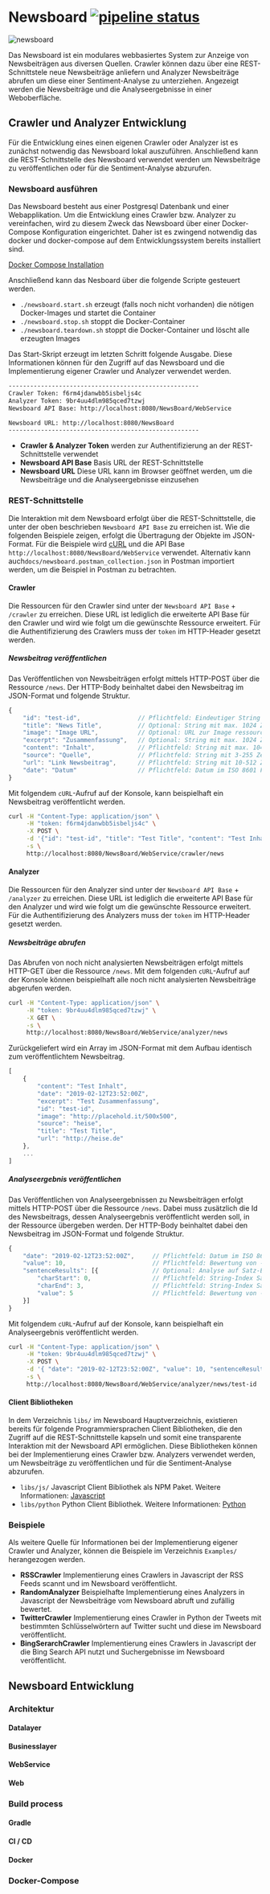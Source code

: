 # Newsboard [![pipeline status](http://git01-ifm-min.ad.fh-bielefeld.de/Forschung/sw-lab/ki-newsboard/2016_10_Modulares_WebNewsboard/badges/master/pipeline.svg)](http://git01-ifm-min.ad.fh-bielefeld.de/Forschung/sw-lab/ki-newsboard/2016_10_Modulares_WebNewsboard/commits/master)

![newsboard](docs/basic.png)

Das Newsboard ist ein modulares webbasiertes System zur Anzeige von Newsbeiträgen aus diversen Quellen. Crawler können dazu über eine REST-Schnittstele neue Newsbeiträge anliefern und Analyzer Newsbeiträge abrufen um diese einer Sentiment-Analyse zu unterziehen. Angezeigt werden die Newsbeiträge und die Analyseergebnisse in einer Weboberfläche.

## Crawler und Analyzer Entwicklung
Für die Entwicklung eines einen eigenen Crawler oder Analyzer ist es zunächst notwendig das Newsboard lokal auszuführen. Anschließend kann die REST-Schnittstelle des Newsboard verwendet werden um Newsbeiträge zu veröffentlichen oder für die Sentiment-Analyse abzurufen.

### Newsboard ausführen
Das Newsboard besteht aus einer Postgresql Datenbank und einer Webapplikation. Um die Entwicklung eines Crawler bzw. Analyzer zu vereinfachen, wird zu diesem Zweck das Newsboard über einer Docker-Compose Konfiguration eingerichtet. Daher ist es zwingend notwendig das docker und docker-compose auf dem Entwicklungssystem bereits installiert sind.

[Docker Compose Installation](https://docs.docker.com/compose/install/)

Anschließend kann das Nesboard über die folgende Scripte gesteuert werden.

* `./newsboard.start.sh` erzeugt (falls noch nicht vorhanden) die nötigen Docker-Images und startet die Container 
* `./newsboard.stop.sh` stoppt die Docker-Container
* `./newsboard.teardown.sh` stoppt die Docker-Container und löscht alle erzeugten Images 

Das Start-Skript erzeugt im letzten Schritt folgende Ausgabe. Diese Informationen können für den Zugriff auf das Newsboard und die Implementierung eigener Crawler und Analyzer verwendet werden.

```bash
-----------------------------------------------------
Crawler Token: f6rm4jdanwbb5isbeljs4c
Analyzer Token: 9br4uu4dlm985qced7tzwj
Newsboard API Base: http://localhost:8080/NewsBoard/WebService

Newsboard URL: http://localhost:8080/NewsBoard
-----------------------------------------------------
```

* **Crawler & Analyzer Token** werden zur Authentifizierung an der REST-Schnittstelle verwendet
* **Newsboard API Base** Basis URL der REST-Schnittstelle
* **Newsboard URL** Diese URL kann im Browser geöffnet werden, um die Newsbeiträge und die Analyseergebnisse einzusehen

### REST-Schnittstelle
Die Interaktion mit dem Newsboard erfolgt über die REST-Schnittstelle, die unter der oben beschrieben `Newsboard API Base` zu erreichen ist. Wie die folgenden Beispiele zeigen, erfolgt die Übertragung der Objekte im JSON-Format.  Für die Beispiele wird [cURL](https://curl.haxx.se) und die API Base `http://localhost:8080/NewsBoard/WebService` verwendet. Alternativ kann auch`docs/newsboard.postman_collection.json` in Postman importiert werden, um die Beispiel in Postman zu betrachten.

#### Crawler
Die Ressourcen für den Crawler sind unter der `Newsboard API Base` + `/crawler` zu erreichen. Diese URL ist lediglich die erweiterte API Base für den Crawler und wird wie folgt um die gewünschte Ressource erweitert. Für die Authentifizierung des Crawlers muss der `token` im HTTP-Header gesetzt werden.

##### Newsbeitrag veröffentlichen
Das Veröffentlichen von Newsbeiträgen erfolgt mittels HTTP-POST über die Ressource `/news`. Der HTTP-Body beinhaltet dabei den Newsbeitrag im JSON-Format und folgende Struktur. 

```javascript
{
    "id": "test-id",                // Pflichtfeld: Eindeutiger String mit 3-255 Zeichen
    "title": "News Title",          // Optional: String mit max. 1024 Zeichen
    "image": "Image URL",           // Optional: URL zur Image ressource
    "excerpt": "Zusammenfassung",   // Optional: String mit max. 1024 Zeichen
    "content": "Inhalt",            // Pflichtfeld: String mit max. 10485760 Zeichen
    "source": "Quelle",             // Pflichtfeld: String mit 3-255 Zeichen
    "url": "Link Newsbeitrag",      // Pflichtfeld: String mit 10-512 Zeichen
    "date": "Datum"                 // Pflichtfeld: Datum im ISO 8601 Format yyyy-mm-ddThh:mm:ssZ 
}
```

Mit folgendem `cURL`-Aufruf auf der Konsole, kann beispielhaft ein Newsbeitrag veröffentlicht werden.

```bash
curl -H "Content-Type: application/json" \
     -H "token: f6rm4jdanwbb5isbeljs4c" \
     -X POST \
     -d '{"id": "test-id", "title": "Test Title", "content": "Test Inhalt", "source": "test", "url": "http://heise.de", "date": "2019-02-12T23:52:00Z" }' \
     -s \
     http://localhost:8080/NewsBoard/WebService/crawler/news
```

#### Analyzer
Die Ressourcen für den Analyzer sind unter der `Newsboard API Base` + `/analyzer` zu erreichen. Diese URL ist lediglich die erweiterte API Base für den Analyzer und wird wie folgt um die gewünschte Ressource erweitert. Für die Authentifizierung des Analyzers muss der `token` im HTTP-Header gesetzt werden.

##### Newsbeiträge abrufen
Das Abrufen von noch nicht analysierten Newsbeiträgen erfolgt mittels HTTP-GET über die Ressource `/news`. Mit dem folgenden `cURL`-Aufruf auf der Konsole können beispielhaft alle noch nicht analysierten Newsbeiträge abgerufen werden.

```bash
curl -H "Content-Type: application/json" \
     -H "token: 9br4uu4dlm985qced7tzwj" \
     -X GET \
     -s \
     http://localhost:8080/NewsBoard/WebService/analyzer/news
```

Zurückgeliefert wird ein Array im JSON-Format mit dem Aufbau identisch zum veröffentlichtem Newsbeitrag.

```javascript
[
    {
        "content": "Test Inhalt",
        "date": "2019-02-12T23:52:00Z",
        "excerpt": "Test Zusammenfassung",
        "id": "test-id",
        "image": "http://placehold.it/500x500",
        "source": "heise",
        "title": "Test Title",
        "url": "http://heise.de"
    },
    ...
]
```

##### Analyseergebnis veröffentlichen
Das Veröffentlichen von Analyseergebnissen zu Newsbeiträgen erfolgt mittels HTTP-POST über die Ressource `/news`. Dabei muss zusätzlich die Id des Newsbeitrags, dessen Analyseergebnis veröffentlicht werden soll, in der Ressource übergeben werden. Der HTTP-Body beinhaltet dabei den Newsbeitrag im JSON-Format und folgende Struktur. 

```javascript
{
    "date": "2019-02-12T23:52:00Z",     // Pflichtfeld: Datum im ISO 8601 Format yyyy-mm-ddThh:mm:ssZ 
    "value": 10,                        // Pflichtfeld: Bewertung von -100 bis +100
    "sentenceResults": [{               // Optional: Analyse auf Satz-Ebene
    	"charStart": 0,                 // Pflichtfeld: String-Index Satz Start
    	"charEnd": 3,                   // Pflichtfeld: String-Index Satz Ende
    	"value": 5                      // Pflichtfeld: Bewertung von -100 bis +100
    }]
}
```

Mit folgendem `cURL`-Aufruf auf der Konsole, kann beispielhaft ein Analyseergebnis veröffentlicht werden.

```bash
curl -H "Content-Type: application/json" \
     -H "token: 9br4uu4dlm985qced7tzwj" \
     -X POST \
     -d '{ "date": "2019-02-12T23:52:00Z", "value": 10, "sentenceResults": [{ "charStart": 0, "charEnd": 3, "value": 5 }] }' \
     -s \
     http://localhost:8080/NewsBoard/WebService/analyzer/news/test-id
```

#### Client Bibliotheken
In dem Verzeichnis `libs/` im Newsboard Hauptverzeichnis, existieren bereits für folgende Programmiersprachen Client Bibliotheken, die den Zugriff auf die REST-Schnittstelle kapseln und somit eine transparente Interaktion mit der Newsboard API ermöglichen. Diese Bibliotheken können bei der Implementierung eines Crawler bzw. Analyzers verwendet werden, um Newsbeiträge zu veröffentlichen und für die Sentiment-Analyse abzurufen.

* `libs/js/` Javascript Client Bibliothek als NPM Paket. Weitere Informationen: [Javascript](./libs/js/readme.md) 
* `libs/python` Python Client Bibliothek. Weitere Informationen: [Python](./libs/python/readme.md)

### Beispiele
Als weitere Quelle für Informationen bei der Implementierung eigener Crawler und Analyzer, können die Beispiele im Verzeichnis `Examples/` herangezogen werden. 

* **RSSCrawler** Implementierung eines Crawlers in Javascript der RSS Feeds scannt und im Newsboard veröffentlicht.
* **RandomAnalyzer** Beispielhafte Implementierung eines Analyzers in Javascript der Newsbeiträge vom Newsboard abruft und zufällig bewertet.
* **TwitterCrawler** Implementierung eines Crawler in Python der Tweets mit bestimmten Schlüsselwörtern auf Twitter sucht und diese im Newsboard veröffentlicht.
* **BingSerarchCrawler** Implementierung eines Crawlers in Javascript der die Bing Search API nutzt und Suchergebnisse im Newsboard veröffentlicht. 

## Newsboard Entwicklung

### Architektur

#### Datalayer
#### Businesslayer
#### WebService
#### Web

### Build process
#### Gradle
#### CI / CD
#### Docker

### Docker-Compose